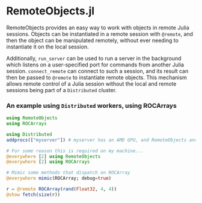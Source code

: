 # RemoteObjects.jl

RemoteObjects provides an easy way to work with objects in remote Julia
sessions. Objects can be instantiated in a remote session with `@remote`, and
then the object can be manipulated remotely, without ever needing to
instantiate it on the local session.

Additionally, `run_server` can be used to run a server in the
background which listens on a user-specified port for commands from another
Julia session. `connect_remote` can connect to such a session,
and its result can then be passed to `@remote` to instantiate remote objects.
This mechanism allows remote control of a Julia session without the local and
remote sessions being part of a `Distributed` cluster.

### An example using `Distributed` workers, using ROCArrays

```julia
using RemoteObjects
using ROCArrays

using Distributed
addprocs(["myserver"]) # myserver has an AMD GPU, and RemoteObjects and ROCArrays

# For some reason this is required on my machine...
@everywhere [2] using RemoteObjects
@everywhere [2] using ROCArrays

# Mimic some methods that dispatch on ROCArray
@everywhere mimic(ROCArray; debug=true)

r = @remote ROCArray(rand(Float32, 4, 4))
@show fetch(size(r))
```
